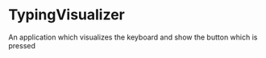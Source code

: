 # TypingVisualizer
An application which visualizes the keyboard and show the button which is pressed

